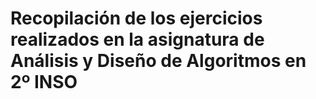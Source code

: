 # Recopilación de los ejercicios realizados en la asignatura de Análisis y Diseño de Algoritmos en 2º INSO
